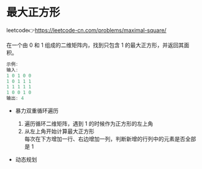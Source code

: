 # 最大正方形  
leetcode👉https://leetcode-cn.com/problems/maximal-square/  

在一个由 0 和 1 组成的二维矩阵内，找到只包含 1 的最大正方形，并返回其面积。  

```js
示例:
输入: 
1 0 1 0 0
1 0 1 1 1
1 1 1 1 1
1 0 0 1 0
输出: 4
```

- 暴力双重循环遍历  
  1. 遍历循环二维矩阵，遇到 1 的时候作为正方形的左上角  
  2. 从左上角开始计算最大正方形  
    每次在下方增加一行、右边增加一列，判断新增的行列中的元素是否全部是 1  

- 动态规划  
  